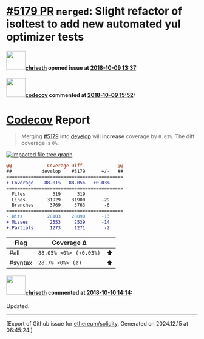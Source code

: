 # [\#5179 PR](https://github.com/ethereum/solidity/pull/5179) `merged`: Slight refactor of isoltest to add new automated yul optimizer tests

#### <img src="https://avatars.githubusercontent.com/u/9073706?v=4" width="50">[chriseth](https://github.com/chriseth) opened issue at [2018-10-09 13:37](https://github.com/ethereum/solidity/pull/5179):



#### <img src="https://avatars.githubusercontent.com/in/254?v=4" width="50">[codecov](https://github.com/apps/codecov) commented at [2018-10-09 15:52](https://github.com/ethereum/solidity/pull/5179#issuecomment-428247286):

# [Codecov](https://codecov.io/gh/ethereum/solidity/pull/5179?src=pr&el=h1) Report
> Merging [#5179](https://codecov.io/gh/ethereum/solidity/pull/5179?src=pr&el=desc) into [develop](https://codecov.io/gh/ethereum/solidity/commit/51db4f5411d29f2c0569066ea792b752827f4aec?src=pr&el=desc) will **increase** coverage by `0.03%`.
> The diff coverage is `0%`.

[![Impacted file tree graph](https://codecov.io/gh/ethereum/solidity/pull/5179/graphs/tree.svg?width=650&token=87PGzVEwU0&height=150&src=pr)](https://codecov.io/gh/ethereum/solidity/pull/5179?src=pr&el=tree)

```diff
@@             Coverage Diff             @@
##           develop    #5179      +/-   ##
===========================================
+ Coverage    88.01%   88.05%   +0.03%     
===========================================
  Files          319      319              
  Lines        31929    31900      -29     
  Branches      3769     3763       -6     
===========================================
- Hits         28103    28090      -13     
+ Misses        2553     2539      -14     
+ Partials      1273     1271       -2
```

| Flag | Coverage Δ | |
|---|---|---|
| #all | `88.05% <0%> (+0.03%)` | :arrow_up: |
| #syntax | `28.7% <0%> (ø)` | :arrow_up: |

#### <img src="https://avatars.githubusercontent.com/u/9073706?v=4" width="50">[chriseth](https://github.com/chriseth) commented at [2018-10-10 14:14](https://github.com/ethereum/solidity/pull/5179#issuecomment-428588448):

Updated.


-------------------------------------------------------------------------------



[Export of Github issue for [ethereum/solidity](https://github.com/ethereum/solidity). Generated on 2024.12.15 at 06:45:24.]
